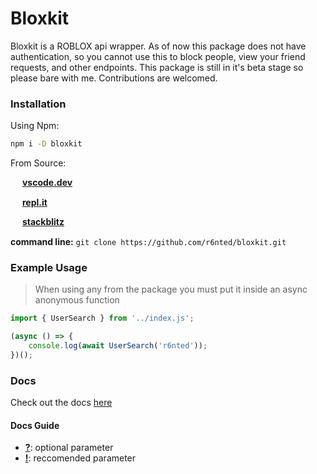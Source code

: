 # Bloxkit

Bloxkit is a ROBLOX api wrapper. As of now this package does not have authentication, so you cannot use this to block people, view your friend requests, and other endpoints. This package is still in it's beta stage so please bare with me. Contributions are welcomed.

### Installation

Using Npm:

```sh
npm i -D bloxkit
```

From Source:

<img src="https://upload.wikimedia.org/wikipedia/commons/thumb/9/9a/Visual_Studio_Code_1.35_icon.svg/2048px-Visual_Studio_Code_1.35_icon.svg.png" width="15" align="center"> [**vscode.dev**](https://vscode.dev/github/r6nted/bloxkit)

<img src="https://upload.wikimedia.org/wikipedia/commons/thumb/b/b2/Repl.it_logo.svg/768px-Repl.it_logo.svg.png" width="15" align="center"> [**repl.it**](https://replit.com/github/r6nted/bloxkit)

<img src="https://c.staticblitz.com/assets/favicon-7453cf0c12d349fb64b7aa2b69cc69c026f083a27f139f0839b1f4948bed6811.png" width="15" align="center"> [**stackblitz**](https://stackblitz.com/github/r6nted/bloxkit)

**command line:** `git clone https://github.com/r6nted/bloxkit.git`

### Example Usage

> When using any from the package you must put it inside an async anonymous function

```js
import { UserSearch } from '../index.js';

(async () => {
	console.log(await UserSearch('r6nted'));
})();
```

### Docs

Check out the docs [here](./docs/)

#### Docs Guide

- <u><b>?</b></u>: optional parameter
- <u><b>!</b></u>: reccomended parameter

